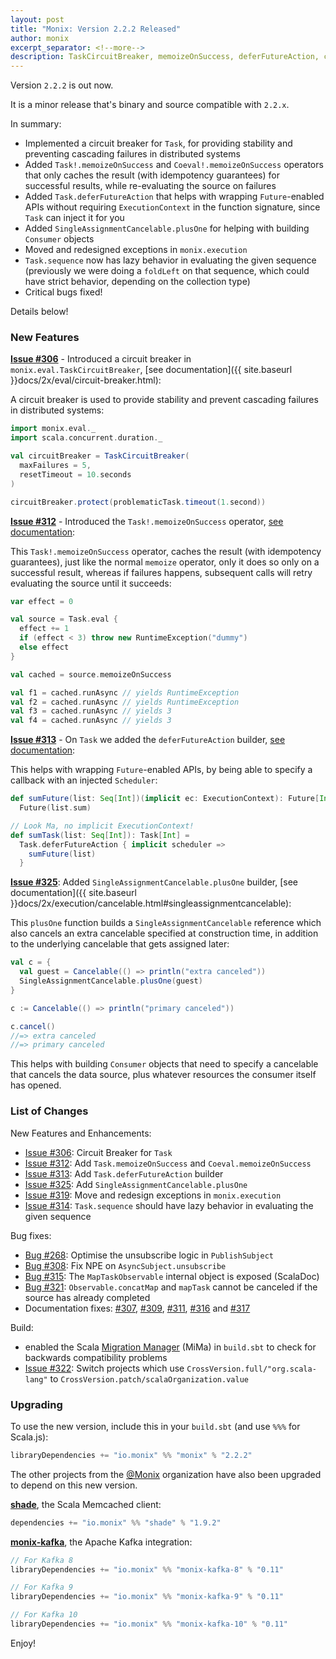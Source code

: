 ```yaml
---
layout: post
title: "Monix: Version 2.2.2 Released"
author: monix
excerpt_separator: <!--more-->
description: TaskCircuitBreaker, memoizeOnSuccess, deferFutureAction, critical bug fixes
---
```


Version `2.2.2` is out now.

It is a minor release that's binary and source compatible with `2.2.x`.

In summary: 

- Implemented a circuit breaker for `Task`, for providing stability
  and preventing cascading failures in distributed systems
- Added `Task!.memoizeOnSuccess` and `Coeval!.memoizeOnSuccess`
  operators that only caches the result (with idempotency guarantees)
  for successful results, while re-evaluating the source on failures
- Added `Task.deferFutureAction` that helps with wrapping
  `Future`-enabled APIs without requiring `ExecutionContext` in the
  function signature, since `Task` can inject it for you
- Added `SingleAssignmentCancelable.plusOne` for helping with building
  `Consumer` objects
- Moved and redesigned exceptions in `monix.execution`
- `Task.sequence` now has lazy behavior in evaluating the given
  sequence (previously we were doing a `foldLeft` on that sequence,
  which could have strict behavior, depending on the collection type)
- Critical bugs fixed!

Details below!

<!--more-->

### New Features

**[Issue #306](https://github.com/monix/monix/issues/306)** -
Introduced a circuit breaker in `monix.eval.TaskCircuitBreaker`,
[see documentation]({{ site.baseurl }}docs/2x/eval/circuit-breaker.html):

A circuit breaker is used to provide stability and prevent cascading
failures in distributed systems:

```scala
import monix.eval._
import scala.concurrent.duration._

val circuitBreaker = TaskCircuitBreaker(
  maxFailures = 5,
  resetTimeout = 10.seconds
)

circuitBreaker.protect(problematicTask.timeout(1.second))
```

**[Issue #312](https://github.com/monix/monix/issues/312)** -
Introduced the `Task!.memoizeOnSuccess` operator, 
[see documentation](http://localhost:4000/docs/2x/eval/task.html#memoize-only-on-success):

This `Task!.memoizeOnSuccess` operator, caches the result (with
idempotency guarantees), just like the normal `memoize` operator, only
it does so only on a successful result, whereas if failures happens,
subsequent calls will retry evaluating the source until it succeeds:

```scala
var effect = 0

val source = Task.eval { 
  effect += 1
  if (effect < 3) throw new RuntimeException("dummy") 
  else effect
}

val cached = source.memoizeOnSuccess

val f1 = cached.runAsync // yields RuntimeException
val f2 = cached.runAsync // yields RuntimeException
val f3 = cached.runAsync // yields 3
val f4 = cached.runAsync // yields 3
```

**[Issue #313](https://github.com/monix/monix/issues/313)** - 
On `Task` we added the `deferFutureAction` builder,
[see documentation](http://localhost:4000/docs/2x/eval/task.html#taskdeferfutureaction):

This helps with wrapping `Future`-enabled APIs, by being able to
specify a callback with an injected `Scheduler`:

```scala
def sumFuture(list: Seq[Int])(implicit ec: ExecutionContext): Future[Int] =
  Future(list.sum)

// Look Ma, no implicit ExecutionContext!
def sumTask(list: Seq[Int]): Task[Int] =
  Task.deferFutureAction { implicit scheduler =>
    sumFuture(list)
  }
```

**[Issue #325](https://github.com/monix/monix/issues/325)**:
Added `SingleAssignmentCancelable.plusOne` builder,
[see documentation]({{ site.baseurl }}docs/2x/execution/cancelable.html#singleassignmentcancelable):

This `plusOne` function builds a `SingleAssignmentCancelable`
reference which also cancels an extra cancelable specified at
construction time, in addition to the underlying cancelable that gets
assigned later:

```scala
val c = {
  val guest = Cancelable(() => println("extra canceled"))
  SingleAssignmentCancelable.plusOne(guest)
}

c := Cancelable(() => println("primary canceled"))

c.cancel()
//=> extra canceled
//=> primary canceled
```

This helps with building `Consumer` objects that need to specify a 
cancelable that cancels the data source, plus whatever resources
the consumer itself has opened.

### List of Changes

New Features and Enhancements:

- [Issue #306](https://github.com/monix/monix/issues/306):
  Circuit Breaker for `Task`
- [Issue #312](https://github.com/monix/monix/issues/312):
  Add `Task.memoizeOnSuccess` and `Coeval.memoizeOnSuccess`
- [Issue #313](https://github.com/monix/monix/issues/313):
  Add `Task.deferFutureAction` builder
- [Issue #325](https://github.com/monix/monix/issues/325):
  Add `SingleAssignmentCancelable.plusOne`
- [Issue #319](https://github.com/monix/monix/issues/319):
  Move and redesign exceptions in `monix.execution`
- [Issue #314](https://github.com/monix/monix/issues/314):
  `Task.sequence` should have lazy behavior in evaluating 
  the given sequence
  
Bug fixes:

- [Bug #268](https://github.com/monix/monix/issues/268):
  Optimise the unsubscribe logic in `PublishSubject`
- [Bug #308](https://github.com/monix/monix/issues/308):
  Fix NPE on `AsyncSubject.unsubscribe`
- [Bug #315](https://github.com/monix/monix/issues/315):
  The `MapTaskObservable` internal object is exposed (ScalaDoc)
- [Bug #321](https://github.com/monix/monix/issues/321):
  `Observable.concatMap` and `mapTask` cannot be canceled if
  the source has already completed
- Documentation fixes: 
  [#307](https://github.com/monix/monix/pull/307), 
  [#309](https://github.com/monix/monix/pull/309),
  [#311](https://github.com/monix/monix/issues/311),
  [#316](https://github.com/monix/monix/issues/316) and
  [#317](https://github.com/monix/monix/issues/317)
  
Build:

- enabled the Scala 
  [Migration Manager](https://github.com/typesafehub/migration-manager) 
  (MiMa) in `build.sbt` to check for backwards compatibility problems
- [Issue #322](https://github.com/monix/monix/issues/322):
  Switch projects which use `CrossVersion.full/"org.scala-lang"` 
  to `CrossVersion.patch/scalaOrganization.value`

### Upgrading

To use the new version, include this in your `build.sbt` (and use
`%%%` for Scala.js):

```scala
libraryDependencies += "io.monix" %% "monix" % "2.2.2"
```

The other projects from the [@Monix](https://github.com/monix) organization
have also been upgraded to depend on this new version.

**[shade](https://github.com/monix/shade)**, the Scala Memcached client:

```scala
dependencies += "io.monix" %% "shade" % "1.9.2"
```

**[monix-kafka](https://github.com/monix/monix-kafka)**, the Apache Kafka
integration:

```scala
// For Kafka 8
libraryDependencies += "io.monix" %% "monix-kafka-8" % "0.11"

// For Kafka 9
libraryDependencies += "io.monix" %% "monix-kafka-9" % "0.11"

// For Kafka 10
libraryDependencies += "io.monix" %% "monix-kafka-10" % "0.11"
```

Enjoy!
